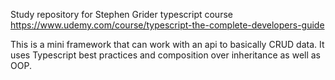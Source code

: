 Study repository for Stephen Grider typescript course https://www.udemy.com/course/typescript-the-complete-developers-guide

This is a mini framework that can work with an api to basically CRUD data. It uses Typescript best practices and composition over inheritance as well as OOP.

